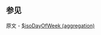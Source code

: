 ## 参见

原文 - [$isoDayOfWeek (aggregation)]( https://docs.mongodb.com/manual/reference/operator/aggregation/isoDayOfWeek/ )

